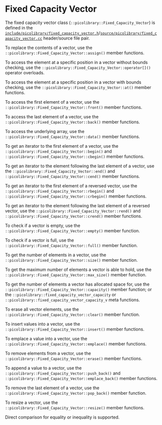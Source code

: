 # Fixed Capacity Vector
The fixed capacity vector class (`::picolibrary::Fixed_Capacity_Vector`) is defined in the
[`include/picolibrary/fixed_capacity_vector.h`](https://github.com/apcountryman/picolibrary/blob/main/include/picolibrary/fixed_capacity_vector.h)/[`source/picolibrary/fixed_capacity_vector.cc`](https://github.com/apcountryman/picolibrary/blob/main/source/picolibrary/fixed_capacity_vector.cc)
header/source file pair.

To replace the contents of a vector, use the
`::picolibrary::Fixed_Capacity_Vector::assign()` member functions.

To access the element at a specific position in a vector without bounds checking, use the
`::picolibrary::Fixed_Capacity_Vector::operator[]()` operator overloads.

To access the element at a specific position in a vector with bounds checking, use the
`::picolibrary::Fixed_Capacity_Vector::at()` member functions.

To access the first element of a vector, use the
`::picolibrary::Fixed_Capacity_Vector::front()` member functions.

To access the last element of a vector, use the
`::picolibrary::Fixed_Capacity_Vector::back()` member functions.

To access the underlying array, use the `::picolibrary::Fixed_Capacity_Vector::data()`
member functions.

To get an iterator to the first element of a vector, use the
`::picolibrary::Fixed_Capacity_Vector::begin()` and
`::picolibrary::Fixed_Capacity_Vector::cbegin()` member functions.

To get an iterator to the element following the last element of a vector, use the
`::picolibrary::Fixed_Capacity_Vector::end()` and
`::picolibrary::Fixed_Capacity_Vector::cend()` member functions.

To get an iterator to the first element of a reversed vector, use the
`::picolibrary::Fixed_Capacity_Vector::rbegin()` and
`::picolibrary::Fixed_Capacity_Vector::crbegin()` member functions.

To get an iterator to the element following the last element of a reversed vector, use the
`::picolibrary::Fixed_Capacity_Vector::rend()` and
`::picolibrary::Fixed_Capacity_Vector::crend()` member functions.

To check if a vector is empty, use the `::picolibrary::Fixed_Capacity_Vector::empty()`
member function.

To check if a vector is full, use the `::picolibrary::Fixed_Capacity_Vector::full()`
member function.

To get the number of elements in a vector, use the
`::picolibrary::Fixed_Capacity_Vector::size()` member function.

To get the maximum number of elements a vector is able to hold, use the
`::picolibrary::Fixed_Capacity_Vector::max_size()` member function.

To get the number of elements a vector has allocated space for, use the
`::picolibrary::Fixed_Capacity_Vector::capacity()` member function; or the
`::picolibrary::fixed_capacity_vector_capacity` or
`::picolibrary::fixed_capacity_vector_capacity_v` meta functions.

To erase all vector elements, use the `::picolibrary::Fixed_Capacity_Vector::clear()`
member function.

To insert values into a vector, use the `::picolibrary::Fixed_Capacity_Vector::insert()`
member functions.

To emplace a value into a vector, use the
`::picolibrary::Fixed_Capacity_Vector::emplace()` member functions.

To remove elements from a vector, use the `::picolibrary::Fixed_Capacity_Vector::erase()`
member functions.

To append a value to a vector, use the `::picolibrary::Fixed_Capacity_Vector::push_back()`
and `::picolibrary::Fixed_Capacity_Vector::emplace_back()` member functions.

To remove the last element of a vector, use the
`::picolibrary::Fixed_Capacity_Vector::pop_back()` member function.

To resize a vector, use the `::picolibrary::Fixed_Capacity_Vector::resize()` member
functions.

Direct comparison for equality or inequality is supported.
